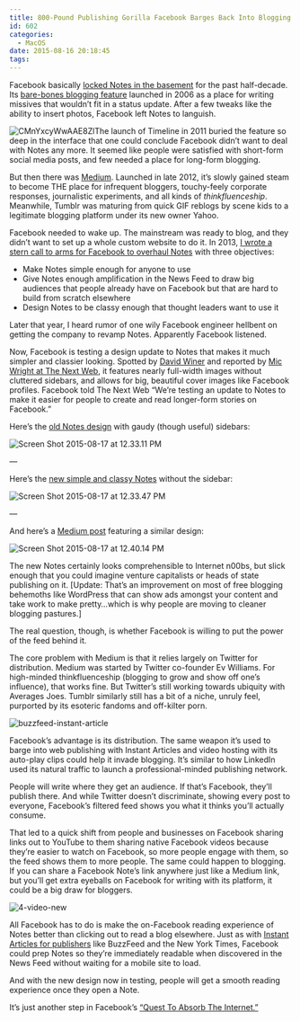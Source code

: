 ```yaml
---
title: 800-Pound Publishing Gorilla Facebook Barges Back Into Blogging With “Notes”
id: 602
categories:
  - MacOS
date: 2015-08-16 20:18:45
tags:
---
```


<div readability="47">

Facebook basically [locked Notes in the basement](http://techcrunch.com/2013/05/27/facebook-blogs/) for the past half-decade. Its [bare-bones blogging feature](https://www.facebook.com/notes/) launched in 2006 as a place for writing missives that wouldn’t fit in a status update. After a few tweaks like the ability to insert photos, Facebook left Notes to languish.

![CMnYxcyWwAAE8Zl](http://www.pavlov.im/wp-content/uploads/images/wppipes/2015-08/3eb30159a1.png)The launch of Timeline in 2011 buried the feature so deep in the interface that one could conclude Facebook didn’t want to deal with Notes any more. It seemed like people were satisfied with short-form social media posts, and few needed a place for long-form blogging.

But then there was [Medium](http://medium.com/). Launched in late 2012, it’s slowly gained steam to become THE place for infrequent bloggers, touchy-feely corporate responses, journalistic experiments, and all kinds of *thinkfluenceship*. Meanwhile, Tumblr was maturing from quick GIF reblogs by scene kids to a legitimate blogging platform under its new owner Yahoo.

Facebook needed to wake up. The mainstream was ready to blog, and they didn’t want to set up a whole custom website to do it. In 2013, [I wrote a stern call to arms for Facebook to overhaul Notes](http://techcrunch.com/2013/05/27/facebook-blogs/) with three objectives:

*   Make Notes simple enough for anyone to use
*   Give Notes enough amplification in the News Feed to draw big audiences that people already have on Facebook but that are hard to build from scratch elsewhere
*   Design Notes to be classy enough that thought leaders want to use it

Later that year, I heard rumor of one wily Facebook engineer hellbent on getting the company to revamp Notes. Apparently Facebook listened.

Now, Facebook is testing a design update to Notes that makes it much simpler and classier looking. Spotted by [David Winer](https://www.facebook.com/notes/john-biesnecker/aus-sfo/10153092112003543?comment_id=10153092126193543&amp;offset=0&amp;total_comments=14&amp;comment_tracking=%7B%22tn%22%3A%22R9%22%7D) and reported by [Mic Wright at The Next Web](http://thenextweb.com/facebook/2015/08/17/through-the-medium-of-facebook/), it features nearly full-width images without cluttered sidebars, and allows for big, beautiful cover images like Facebook profiles. Facebook told The Next Web “We’re testing an update to Notes to make it easier for people to create and read longer-form stories on Facebook.”

Here’s the [old Notes design](https://www.facebook.com/notes/josh-constine/its-time-for-something-great-spring-10-concert-calendar/338305196675) with gaudy (though useful) sidebars:

![Screen Shot 2015-08-17 at 12.33.11 PM](http://www.pavlov.im/wp-content/uploads/images/wppipes/2015-08/8e0454fadd.png)

—

Here’s the [new simple and classy Notes](https://www.facebook.com/notes/john-biesnecker/aus-sfo/10153092112003543) without the sidebar:

![Screen Shot 2015-08-17 at 12.33.47 PM](http://www.pavlov.im/wp-content/uploads/images/wppipes/2015-08/44a6457ae9.png)

—

And here’s a [Medium post](https://medium.com/@eileenmcarey/approaching-2015-like-a-boss-8abc4f0e7b84) featuring a similar design:

<div>
<div/></div>

![Screen Shot 2015-08-17 at 12.40.14 PM](http://www.pavlov.im/wp-content/uploads/images/wppipes/2015-08/23efd5949d.png)

The new Notes certainly looks comprehensible to Internet n00bs, but slick enough that you could imagine venture capitalists or heads of state publishing on it. [Update: That’s an improvement on most of free blogging behemoths like WordPress that can show ads amongst your content and take work to make pretty…which is why people are moving to cleaner blogging pastures.]

The real question, though, is whether Facebook is willing to put the power of the feed behind it.

The core problem with Medium is that it relies largely on Twitter for distribution. Medium was started by Twitter co-founder Ev Williams. For high-minded thinkfluenceship (blogging to grow and show off one’s influence), that works fine. But Twitter’s still working towards ubiquity with Averages Joes. Tumblr similarly still has a bit of a niche, unruly feel, purported by its esoteric fandoms and off-kilter porn.

![buzzfeed-instant-article](http://www.pavlov.im/wp-content/uploads/images/wppipes/2015-08/c367702171.png)

Facebook’s advantage is its distribution. The same weapon it’s used to barge into web publishing with Instant Articles and video hosting with its auto-play clips could help it invade blogging. It’s similar to how LinkedIn used its natural traffic to launch a professional-minded publishing network.

People will write where they get an audience. If that’s Facebook, they’ll publish there. And while Twitter doesn’t discriminate, showing every post to everyone, Facebook’s filtered feed shows you what it thinks you’ll actually consume.

That led to a quick shift from people and businesses on Facebook sharing links out to YouTube to them sharing native Facebook videos because they’re easier to watch on Facebook, so more people engage with them, so the feed shows them to more people. The same could happen to blogging. If you can share a Facebook Note’s link anywhere just like a Medium link, but you’ll get extra eyeballs on Facebook for writing with its platform, it could be a big draw for bloggers.

![4-video-new](http://www.pavlov.im/wp-content/uploads/images/wppipes/2015-08/4d550ea7aa.jpeg)

All Facebook has to do is make the on-Facebook reading experience of Notes better than clicking out to read a blog elsewhere. Just as with [Instant Articles for publishers](http://techcrunch.com/2015/05/12/facebook-instant-articles/#.c09dfs:Kurb) like BuzzFeed and the New York Times, Facebook could prep Notes so they’re immediately readable when discovered in the News Feed without waiting for a mobile site to load.

And with the new design now in testing, people will get a smooth reading experience once they open a Note.

It’s just another step in Facebook’s [“Quest To Absorb The Internet.”](http://techcrunch.com/2015/05/13/all-you-need-is-like/#.c09dfs:TciO)
</div>
